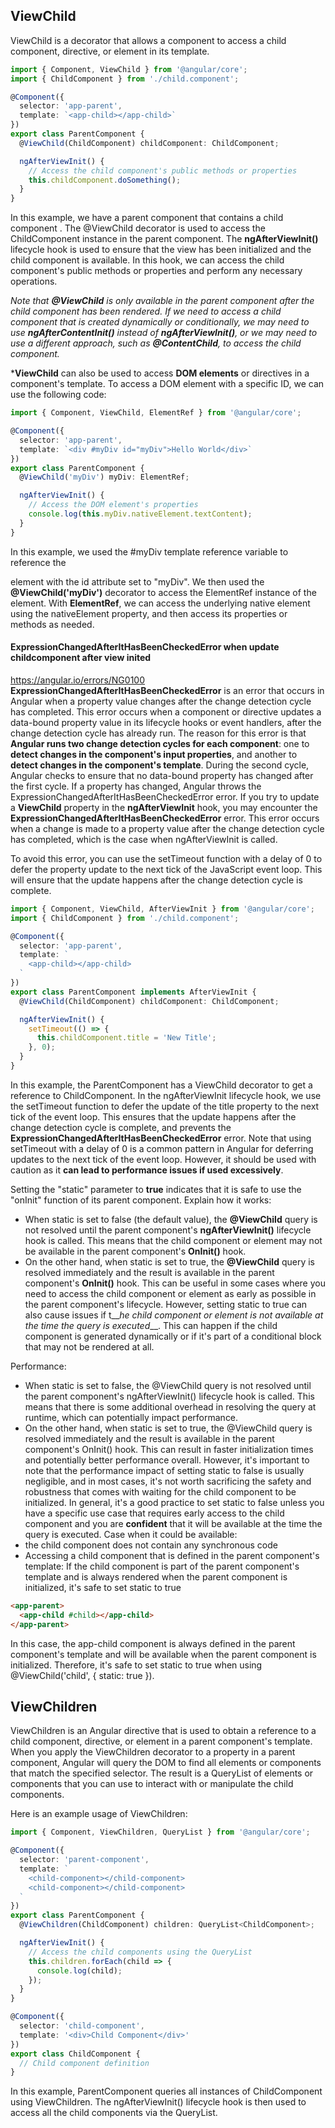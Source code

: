 ## ViewChild
ViewChild is a decorator that allows a component to access a child component, directive, or element in its template.
```typescript
import { Component, ViewChild } from '@angular/core';
import { ChildComponent } from './child.component';

@Component({
  selector: 'app-parent',
  template: `<app-child></app-child>`
})
export class ParentComponent {
  @ViewChild(ChildComponent) childComponent: ChildComponent;

  ngAfterViewInit() {
    // Access the child component's public methods or properties
    this.childComponent.doSomething();
  }
}
```
In this example, we have a parent component that contains a child component <app-child>. The @ViewChild decorator is used to access the ChildComponent instance in the parent component.
The __ngAfterViewInit()__ lifecycle hook is used to ensure that the view has been initialized and the child component is available. In this hook, we can access the child component's public methods or properties and perform any necessary operations.

*Note that __@ViewChild__ is only available in the parent component after the child component has been rendered. If we need to access a child component that is created dynamically or conditionally, we may need to use __ngAfterContentInit()__ instead of __ngAfterViewInit()__, or we may need to use a different approach, such as __@ContentChild__, to access the child component.*

*__ViewChild__ can also be used to access __DOM elements__ or directives in a component's template. To access a DOM element with a specific ID, we can use the following code:
```typescript
import { Component, ViewChild, ElementRef } from '@angular/core';

@Component({
  selector: 'app-parent',
  template: `<div #myDiv id="myDiv">Hello World</div>`
})
export class ParentComponent {
  @ViewChild('myDiv') myDiv: ElementRef;

  ngAfterViewInit() {
    // Access the DOM element's properties
    console.log(this.myDiv.nativeElement.textContent);
  }
}
```
In this example, we used the #myDiv template reference variable to reference the <div> element with the id attribute set to "myDiv". We then used the __@ViewChild('myDiv')__ decorator to access the ElementRef instance of the <div> element.
With __ElementRef__, we can access the underlying native element using the nativeElement property, and then access its properties or methods as needed.

#### ExpressionChangedAfterItHasBeenCheckedError when update childcomponent after view inited
https://angular.io/errors/NG0100  
__ExpressionChangedAfterItHasBeenCheckedError__ is an error that occurs in Angular when a property value changes after the change detection cycle has completed. This error occurs when a component or directive updates a data-bound property value in its lifecycle hooks or event handlers, after the change detection cycle has already run.
The reason for this error is that __Angular runs two change detection cycles for each component__: one to __detect changes in the component's input properties__, and another to __detect changes in the component's template__. During the second cycle, Angular checks to ensure that no data-bound property has changed after the first cycle. If a property has changed, Angular throws the ExpressionChangedAfterItHasBeenCheckedError error.
If you try to update a __ViewChild__ property in the __ngAfterViewInit__ hook, you may encounter the __ExpressionChangedAfterItHasBeenCheckedError__ error. This error occurs when a change is made to a property value after the change detection cycle has completed, which is the case when ngAfterViewInit is called.

To avoid this error, you can use the setTimeout function with a delay of 0 to defer the property update to the next tick of the JavaScript event loop. This will ensure that the update happens after the change detection cycle is complete.
```typescript
import { Component, ViewChild, AfterViewInit } from '@angular/core';
import { ChildComponent } from './child.component';

@Component({
  selector: 'app-parent',
  template: `
    <app-child></app-child>
  `
})
export class ParentComponent implements AfterViewInit {
  @ViewChild(ChildComponent) childComponent: ChildComponent;

  ngAfterViewInit() {
    setTimeout(() => {
      this.childComponent.title = 'New Title';
    }, 0);
  }
}
```
In this example, the ParentComponent has a ViewChild decorator to get a reference to ChildComponent. In the ngAfterViewInit lifecycle hook, we use the setTimeout function to defer the update of the title property to the next tick of the event loop. This ensures that the update happens after the change detection cycle is complete, and prevents the __ExpressionChangedAfterItHasBeenCheckedError__ error.
Note that using setTimeout with a delay of 0 is a common pattern in Angular for deferring updates to the next tick of the event loop. However, it should be used with caution as it __can lead to performance issues if used excessively__.

Setting the "static" parameter to __true__ indicates that it is safe to use the "onInit" function of its parent component. 
Explain how it works:
- When static is set to false (the default value), the __@ViewChild__ query is not resolved until the parent component's __ngAfterViewInit()__ lifecycle hook is called. This means that the child component or element may not be available in the parent component's __OnInit()__ hook.
- On the other hand, when static is set to true, the __@ViewChild__ query is resolved immediately and the result is available in the parent component's __OnInit()__ hook. This can be useful in some cases where you need to access the child component or element as early as possible in the parent component's lifecycle.
However, setting static to true can also cause issues if t__*he child component or element is not available at the time the query is executed*__. This can happen if the child component is generated dynamically or if it's part of a conditional block that may not be rendered at all.  

Performance:  
- When static is set to false, the @ViewChild query is not resolved until the parent component's ngAfterViewInit() lifecycle hook is called. This means that there is some additional overhead in resolving the query at runtime, which can potentially impact performance.
- On the other hand, when static is set to true, the @ViewChild query is resolved immediately and the result is available in the parent component's OnInit() hook. This can result in faster initialization times and potentially better performance overall.
However, it's important to note that the performance impact of setting static to false is usually negligible, and in most cases, it's not worth sacrificing the safety and robustness that comes with waiting for the child component to be initialized.
In general, it's a good practice to set static to false unless you have a specific use case that requires early access to the child component and you are __confident__ that it will be available at the time the query is executed.
Case when it could be available:
- the child component does not contain any synchronous code
- Accessing a child component that is defined in the parent component's template: If the child component is part of the parent component's template and is always rendered when the parent component is initialized, it's safe to set static to true
```html
<app-parent>
  <app-child #child></app-child>
</app-parent>
```
In this case, the app-child component is always defined in the parent component's template and will be available when the parent component is initialized. Therefore, it's safe to set static to true when using @ViewChild('child', { static: true }).

## ViewChildren
ViewChildren is an Angular directive that is used to obtain a reference to a child component, directive, or element in a parent component's template.
When you apply the ViewChildren decorator to a property in a parent component, Angular will query the DOM to find all elements or components that match the specified selector. The result is a QueryList of elements or components that you can use to interact with or manipulate the child components.

Here is an example usage of ViewChildren:
```typescript
import { Component, ViewChildren, QueryList } from '@angular/core';

@Component({
  selector: 'parent-component',
  template: `
    <child-component></child-component>
    <child-component></child-component>
  `
})
export class ParentComponent {
  @ViewChildren(ChildComponent) children: QueryList<ChildComponent>;

  ngAfterViewInit() {
    // Access the child components using the QueryList
    this.children.forEach(child => {
      console.log(child);
    });
  }
}

@Component({
  selector: 'child-component',
  template: '<div>Child Component</div>'
})
export class ChildComponent {
  // Child component definition
}
```
In this example, ParentComponent queries all instances of ChildComponent using ViewChildren. The ngAfterViewInit() lifecycle hook is then used to access all the child components via the QueryList.
